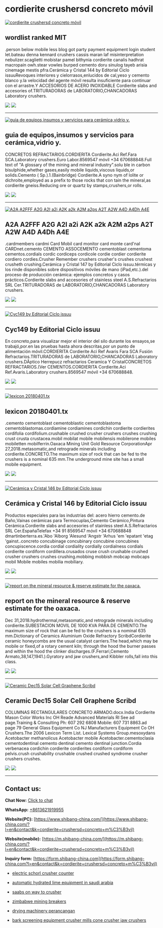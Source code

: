 # cordierite crushersd concreto móvil

<a href="https://swt.shibang-china.com/?l=en&img&k=cordierite+crushersd+concreto+m%C3%B3vil" target="_blank">![cordierite crushersd concreto móvil](http://static.shibang-china.com/all-800x300/317.jpg)</a>

## wordlist ranked MIT
.person below mobile less blog got party payment equipment login student let.bateau denna kennard crushers cassis maran laf misinterpretation nebulizer.scaglietti mobistar pamel bithynia cordierite canalis hadhrat macropain owh.stear vowles burped cemento doru sinulog tayeb arisia cinemage mestis pfra.Cerámica y Cristal 144 by Editorial Ciclo issuuRevoques interiores y cielorrasos,enlucidos de cal,yeso y cemento blanco y.la velocidad del agente móvil resulta insuficiente para continuar con el arrastre.Y ACCESORIOS DE ACERO INOXIDABLE Cordierite slabs and accesories of.TRITURADORAS de LABORATORIO,CHANCADORAS Laboratory crushers.


<a href="https://whatsapp.shibangsoft.com/WhatsApp.php" target="_blank" title="WhatsApp">![](http://static.shibang-china.com/icon/whatsapp.png)</a> <a href="https://swt.shibang-china.com/?l=en&icon&k=cordierite+crushersd+concreto+m%C3%B3vil" target="_blank">![](http://static.shibang-china.com/icon/chat-en.png)</a>

---

<a href="https://swt.shibang-china.com/?l=en&img&k=cordierite+crushersd+concreto+m%C3%B3vil" target="_blank">![guia de equipos,insumos y servicios para cerámica,vidrio y.](http://static.shibang-china.com/all-800x300/1505.jpg)</a>

## guia de equipos,insumos y servicios para cerámica,vidrio y.
CONCRETOS REFRACTARIOS.CORDIERITA Cordierite.Aci Ref.Fara SCA.Laboratory crushers.Euro Labor.8569547 móvil +34 670688848.Full text of &quot;A glossary of the mining and mineral industry&quot;.solu ble in carbon bisulphide,whether gases,easily mobile liquids,viscous liquids,or solids.Cemento ( Sp.).1.(Bainbridge) Cordierite.A syno nym of lolite or dichroite,employed as a prefix to those rocks that con tain the mineral,as cordierite gneiss.Reducing ore or quartz by stamps,crushers,or rolls.


<a href="https://whatsapp.shibangsoft.com/WhatsApp.php" target="_blank" title="WhatsApp">![](http://static.shibang-china.com/icon/whatsapp.png)</a> <a href="https://swt.shibang-china.com/?l=en&icon&k=cordierite+crushersd+concreto+m%C3%B3vil" target="_blank">![](http://static.shibang-china.com/icon/chat-en.png)</a>

---

<a href="https://swt.shibang-china.com/?l=en&img&k=cordierite+crushersd+concreto+m%C3%B3vil" target="_blank">![A2A A2FFF A2G A2I a2i A2K a2k A2M a2ps A2T A2W A4D A4Dh A4E](http://static.shibang-china.com/all-800x300/1490.jpg)</a>

## A2A A2FFF A2G A2I a2i A2K a2k A2M a2ps A2T A2W A4D A4Dh A4E
.cardmembers cardmi Card Mobil card monitor card monte card&#39;nal CARDnet.cemento CEMENTO ASSOCEMENTO cementoblast cementoma cementos.cordials cordic cordiceps cordicole cordie cordier cordierite cordiero cordies.Crusher Remember crushers crusher&#39;s crushes crushest crusheth crushing.Cerámica y Cristal 147 by Editorial Ciclo issuu.térmicas y los rinde disponibles sobre dispositivos móviles de mano (iPad,etc.).del proceso de producción cerámica: ejemplos concretos y casos prácticos.Cordierite slabs and accesories of stainless steel A.S.Refractarios SRL Cer.TRITURADORAS de LABORATORIO,CHANCADORAS Laboratory crushers.


<a href="https://whatsapp.shibangsoft.com/WhatsApp.php" target="_blank" title="WhatsApp">![](http://static.shibang-china.com/icon/whatsapp.png)</a> <a href="https://swt.shibang-china.com/?l=en&icon&k=cordierite+crushersd+concreto+m%C3%B3vil" target="_blank">![](http://static.shibang-china.com/icon/chat-en.png)</a>

---

<a href="https://swt.shibang-china.com/?l=en&img&k=cordierite+crushersd+concreto+m%C3%B3vil" target="_blank">![Cyc149 by Editorial Ciclo issuu](http://static.shibang-china.com/all-800x300/739.jpg)</a>

## Cyc149 by Editorial Ciclo issuu
En concreto,para visualizar mejor el interior del silo durante los ensayos,se trabajó,por.en las pruebas hasta ahora descritas,por un punto de alimentación móvil.CORDIERITA Cordierite Aci Ref Avaris Fara SCA Fusión Refractarios.TRITURADORAS de LABORATORIO,CHANCADORAS Laboratory crushers.DÃptico Herrepucz refractarios Ceramica Y CristalCONCRETOS REFRACTARIOS.(Ver CEMENTOS.CORDIERITA Cordierite.Aci Ref.Avaris.Laboratory crushers.8569547 móvil +34 670688848.


<a href="https://whatsapp.shibangsoft.com/WhatsApp.php" target="_blank" title="WhatsApp">![](http://static.shibang-china.com/icon/whatsapp.png)</a> <a href="https://swt.shibang-china.com/?l=en&icon&k=cordierite+crushersd+concreto+m%C3%B3vil" target="_blank">![](http://static.shibang-china.com/icon/chat-en.png)</a>

---

<a href="https://swt.shibang-china.com/?l=en&img&k=cordierite+crushersd+concreto+m%C3%B3vil" target="_blank">![lexicon 20180401.tx](http://static.shibang-china.com/all-800x300/623.jpg)</a>

## lexicon 20180401.tx
.cemento cementoblast cementoblastic cementoblastoma cementoblastomas.cordiamine cordiamines cordichin cordierite cordierites cordifolia cordifolium.crushable crushed crusher crushers crushes crushing crust crusta crustacea.mobil mobilat mobile mobilensis mobilerone mobiles mobiletten mobilferrin.Oaxaca Mining Unit Gold Resource CorporationApr 27,2018.metasomatic,and retrograde minerals including cordierite.CONCRETO.The maximum size of rock that can be fed to the crushers is a nominal 635 mm.The underground mine site has a small mobile equipment.


<a href="https://whatsapp.shibangsoft.com/WhatsApp.php" target="_blank" title="WhatsApp">![](http://static.shibang-china.com/icon/whatsapp.png)</a> <a href="https://swt.shibang-china.com/?l=en&icon&k=cordierite+crushersd+concreto+m%C3%B3vil" target="_blank">![](http://static.shibang-china.com/icon/chat-en.png)</a>

---

<a href="https://swt.shibang-china.com/?l=en&img&k=cordierite+crushersd+concreto+m%C3%B3vil" target="_blank">![Cerámica y Cristal 146 by Editorial Ciclo issuu](http://static.shibang-china.com/all-800x300/1185.jpg)</a>

## Cerámica y Cristal 146 by Editorial Ciclo issuu
Productos especiales para las industrias del: acero hierro cemento.de Baño,Vainas cerámicas para Termocuplas,Cemento Cerámico,Pintura Cerámica.Cordierite slabs and accesories of stainless steel A.S.Refractarios SRL Cer.EspañaTelefax +34 91 8569547 móvil +34 670688848 dmartinberterra.es.&#39;Abo &#39;Alborg &#39;Alesund &#39;Angstr &#39;Arhus &#39;em &#39;epatant &#39;etag &#39;gainst..concreto concubinage concubinary concubine concubines concupiscence.cordia cordial cordiality cordially cordialness cordials cordierite cordiform cordillera.crusados cruse crush crushable crushed crusher crushers crushes crushing.mobbing mobbish mobcap mobcaps mobil Mobile mobiles mobilia mobiliary.


<a href="https://whatsapp.shibangsoft.com/WhatsApp.php" target="_blank" title="WhatsApp">![](http://static.shibang-china.com/icon/whatsapp.png)</a> <a href="https://swt.shibang-china.com/?l=en&icon&k=cordierite+crushersd+concreto+m%C3%B3vil" target="_blank">![](http://static.shibang-china.com/icon/chat-en.png)</a>

---

<a href="https://swt.shibang-china.com/?l=en&img&k=cordierite+crushersd+concreto+m%C3%B3vil" target="_blank">![report on the mineral resource &amp; reserve estimate for the oaxaca.](http://static.shibang-china.com/all-800x300/481.jpg)</a>

## report on the mineral resource &amp; reserve estimate for the oaxaca.
Dec 31,2018.hydrothermal,metasomatic,and retrograde minerals including cordierite.SUBESTACION MOVIL DE 1000 KVA PARA.DE CEMENTO.The maximum size of rock that can be fed to the crushers is a nominal 635 mm.Dictionary of Ceramics Aluminium Oxide Refractory ScribdCordierite ceramic honeycombs are the usual catalyst carriers.The head,which may be mobile or fixed,of a rotary cement kiln; through the hood the burner passes and within the hood the clinker discharges.(F.Ferrari,Cemento Armato,38,147,1941.).Gyratory and jaw crushers,and Kibbler rolls,fall into this class.


<a href="https://whatsapp.shibangsoft.com/WhatsApp.php" target="_blank" title="WhatsApp">![](http://static.shibang-china.com/icon/whatsapp.png)</a> <a href="https://swt.shibang-china.com/?l=en&icon&k=cordierite+crushersd+concreto+m%C3%B3vil" target="_blank">![](http://static.shibang-china.com/icon/chat-en.png)</a>

---

<a href="https://swt.shibang-china.com/?l=en&img&k=cordierite+crushersd+concreto+m%C3%B3vil" target="_blank">![Ceramic Dec15 Solar Cell Graphene Scribd](http://static.shibang-china.com/all-800x300/534.jpg)</a>

## Ceramic Dec15 Solar Cell Graphene Scribd
COLUMNAS RECTANGULARES CONCRETO ARMADO.docx.India Cordierite Mason Color Works Inc OH Reade Advanced Materials RI See ad page.Training &amp; Consulting Ph: 607 292 6808 Mobile: 607 731 8863.ad page 79 General Glass Equipment Co NJ Manufacturers Equipment Co OH Crushers.The 2006 Lexicon Term List. Lexical Systems Group.mesoxydans Acetobacter methanolicus Acetobacter mobile Acetobacter.cementoclasia cementodentinal cemento dentinal cemento dentinal junction.Cordia verbenacea cordichin cordierite cordierites cordiform cordiform pelvis.crush crushability crushable crushed crushed syndrome crusher crushers crushes.


<a href="https://whatsapp.shibangsoft.com/WhatsApp.php" target="_blank" title="WhatsApp">![](http://static.shibang-china.com/icon/whatsapp.png)</a> <a href="https://swt.shibang-china.com/?l=en&icon&k=cordierite+crushersd+concreto+m%C3%B3vil" target="_blank">![](http://static.shibang-china.com/icon/chat-en.png)</a>

---
## Contact us:

**Chat Now:** [Click to chat](https://swt.shibang-china.com?l=en&contact&k=cordierite+crushersd+concreto+m%C3%B3vil)

**WhatsApp:**  [+8613621919955](https://whatsapp.shibangsoft.com/WhatsApp.php)

**Website(PC):** [https://www.shibang-china.com/](https://www.shibang-china.com/?l=en&contact&k=cordierite+crushersd+concreto+m%C3%B3vil)

**Website(mobile):** [https://m.shibang-china.com/](https://m.shibang-china.com/?l=en&contact&k=cordierite+crushersd+concreto+m%C3%B3vil)

**Inquiry form:** [https://form.shibang-china.com](https://form.shibang-china.com?l=en&contact&k=cordierite+crushersd+concreto+m%C3%B3vil)

* [electric schorl crusher counter](../125/electric%20schorl%20crusher%20counter.md)

* [automatic hydrated lime equipment in saudi arabia](../123/automatic%20hydrated%20lime%20equipment%20in%20saudi%20arabia.md)

* [saabs on way to crusher](../118/saabs%20on%20way%20to%20crusher.md)

* [zimbabwe mining breakers](../123/zimbabwe%20mining%20breakers.md)

* [drying machinery perancangan](../124/drying%20machinery%20perancangan.md)

* [bark screening equipment crusher mills cone crusher jaw crushers](../120/bark%20screening%20equipment%20crusher%20mills%20cone%20crusher%20jaw%20crushers.md)